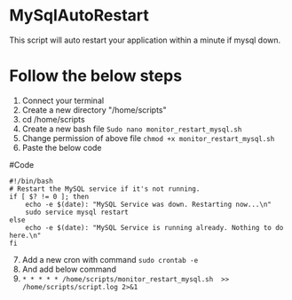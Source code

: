 # MySqlAutoRestart
This script will auto restart your application within a minute if mysql down.

# Follow the below steps
1. Connect your terminal
2. Create a new directory "/home/scripts"
3. cd /home/scripts
4. Create a new bash file ``Sudo nano monitor_restart_mysql.sh``
5. Change permission of above file ``chmod +x monitor_restart_mysql.sh``
6. Paste the below code 

#Code
```
#!/bin/bash
# Restart the MySQL service if it's not running.
if [ $? != 0 ]; then
    echo -e $(date): "MySQL Service was down. Restarting now...\n"
    sudo service mysql restart
else
    echo -e $(date): "MySQL Service is running already. Nothing to do here.\n"
fi

```

7. Add a new cron with command ``sudo crontab -e``
8. And add below command
9. ```* * * * * /home/scripts/monitor_restart_mysql.sh  >> /home/scripts/script.log 2>&1```

